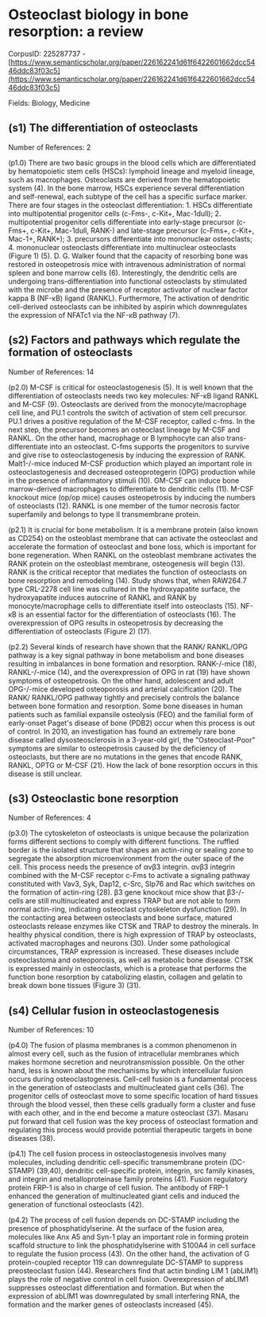 # Osteoclast biology in bone resorption: a review

CorpusID: 225287737 - [https://www.semanticscholar.org/paper/226162241d61f6422601662dcc5446ddc83f03c5](https://www.semanticscholar.org/paper/226162241d61f6422601662dcc5446ddc83f03c5)

Fields: Biology, Medicine

## (s1) The differentiation of osteoclasts
Number of References: 2

(p1.0) There are two basic groups in the blood cells which are differentiated by hematopoietic stem cells (HSCs): lymphoid lineage and myeloid lineage, such as macrophages. Osteoclasts are derived from the hematopoietic system (4). In the bone marrow, HSCs experience several differentiation and self-renewal, each subtype of the cell has a specific surface marker. There are four stages in the osteoclast differentiation: 1. HSCs differentiate into multipotential progenitor cells (c-Fms-, c-Kit+, Mac-1dull); 2. multipotential progenitor cells differentiate into early-stage precursor (c-Fms+, c-Kit+, Mac-1dull, RANK-) and late-stage precursor (c-Fms+, c-Kit+, Mac-1+, RANK+); 3. precursors differentiate into mononuclear osteoclasts; 4. mononuclear osteoclasts differentiate into multinuclear osteoclasts (Figure 1) (5). D. G. Walker found that the capacity of resorbing bone was restored in osteopetrosis mice with intravenous administration of normal spleen and bone marrow cells (6). Interestingly, the dendritic cells are undergoing trans-differentiation into functional osteoclasts by stimulated with the microbe and the presence of receptor activator of nuclear factor kappa B (NF-κB) ligand (RANKL). Furthermore, The activation of dendritic cell-derived osteoclasts can be inhibited by aspirin which downregulates the expression of NFATc1 via the NF-κB pathway (7).
## (s2) Factors and pathways which regulate the formation of osteoclasts
Number of References: 14

(p2.0) M-CSF is critical for osteoclastogenesis (5). It is well known that the differentiation of osteoclasts needs two key molecules: NF-κB ligand RANKL and M-CSF (9). Osteoclasts are derived from the monocyte/macrophage cell line, and PU.1 controls the switch of activation of stem cell precursor. PU.1 drives a positive regulation of the M-CSF receptor, called c-fms. In the next step, the precursor becomes an osteoclast lineage by M-CSF and RANKL. On the other hand, macrophage or B lymphocyte can also trans-differentiate into an osteoclast. C-fms supports the progenitors to survive and give rise to osteoclastogenesis by inducing the expression of RANK. Malt1-/-mice induced M-CSF production which played an important role in osteoclastogenesis and decreased osteoprotegerin (OPG) production while in the presence of inflammatory stimuli (10). GM-CSF can induce bone marrow-derived macrophages to differentiate to dendritic cells (11). M-CSF knockout mice (op/op mice) causes osteopetrosis by inducing the numbers of osteoclasts (12). RANKL is one member of the tumor necrosis factor superfamily and belongs to type II transmembrane protein.

(p2.1) It is crucial for bone metabolism. It is a membrane protein (also known as CD254) on the osteoblast membrane that can activate the osteoclast and accelerate the formation of osteoclast and bone loss, which is important for bone regeneration. When RANKL on the osteoblast membrane activates the RANK protein on the osteoblast membrane, osteogenesis will begin (13). RANK is the critical receptor that mediates the function of osteoclasts on bone resorption and remodeling (14). Study shows that, when RAW264.7 type CRL-2278 cell line was cultured in the hydroxyapatite surface, the hydroxyapatite induces autocrine of RANKL and RANK by monocyte/macrophage cells to differentiate itself into osteoclasts (15). NF-κB is an essential factor for the differentiation of osteoclasts (16). The overexpression of OPG results in osteopetrosis by decreasing the differentiation of osteoclasts (Figure 2) (17).

(p2.2) Several kinds of research have shown that the RANK/ RANKL/OPG pathway is a key signal pathway in bone metabolism and bone diseases resulting in imbalances in bone formation and resorption. RANK-/-mice (18), RANKL-/-mice (14), and the overexpression of OPG in rat (19) have shown symptoms of osteopetrosis. On the other hand, adolescent and adult OPG-/-mice developed osteoporosis and arterial calcification (20). The RANK/ RANKL/OPG pathway tightly and precisely controls the balance between bone formation and resorption. Some bone diseases in human patients such as familial expansile osteolysis (FEO) and the familial form of early-onset Paget's disease of bone (PDB2) occur when this process is out of control. In 2010, an investigation has found an extremely rare bone disease called dysosteosclerosis in a 3-year-old girl, the "Osteoclast-Poor" symptoms are similar to osteopetrosis caused by the deficiency of osteoclasts, but there are no mutations in the genes that encode RANK, RANKL, OPTG or M-CSF (21). How the lack of bone resorption occurs in this disease is still unclear.
## (s3) Osteoclastic bone resorption
Number of References: 4

(p3.0) The cytoskeleton of osteoclasts is unique because the polarization forms different sections to comply with different functions. The ruffled border is the isolated structure that shapes an actin-ring or sealing zone to segregate the absorption microenvironment from the outer space of the cell. This process needs the presence of αvβ3 integrin. αvβ3 integrin combined with the M-CSF receptor c-Fms to activate a signaling pathway constituted with Vav3, Syk, Dap12, c-Src, Slp76 and Rac which switches on the formation of actin-ring (28). β3 gene knockout mice show that β3-/-cells are still multinucleated and express TRAP but are not able to form normal actin-ring, indicating osteoclast cytoskeleton dysfunction (29). In the contacting area between osteoclasts and bone surface, matured osteoclasts release enzymes like CTSK and TRAP to destroy the minerals. In healthy physical condition, there is high expression of TRAP by osteoclasts, activated macrophages and neurons (30). Under some pathological circumstances, TRAP expression is increased. These diseases include osteoclastoma and osteoporosis, as well as metabolic bone disease. CTSK is expressed mainly in osteoclasts, which is a protease that performs the function bone resorption by catabolizing elastin, collagen and gelatin to break down bone tissues (Figure 3) (31).
## (s4) Cellular fusion in osteoclastogenesis
Number of References: 10

(p4.0) The fusion of plasma membranes is a common phenomenon in almost every cell, such as the fusion of intracellular membranes which makes hormone secretion and neurotransmission possible. On the other hand, less is known about the mechanisms by which intercellular fusion occurs during osteoclastogenesis. Cell-cell fusion is a fundamental process in the generation of osteoclasts and multinucleated giant cells (36). The progenitor cells of osteoclast move to some specific location of hard tissues through the blood vessel, then these cells gradually form a cluster and fuse with each other, and in the end become a mature osteoclast (37). Masaru put forward that cell fusion was the key process of osteoclast formation and regulating this process would provide potential therapeutic targets in bone diseases (38).

(p4.1) The cell fusion process in osteoclastogenesis involves many molecules, including dendritic cell-specific transmembrane protein (DC-STAMP) (39,40), dendritic cell-specific protein, integrin, src family kinases, and integrin and metalloproteinase family proteins (41). Fusion regulatory protein FRP-1 is also in charge of cell fusion. The antibody of FRP-1 enhanced the generation of multinucleated giant cells and induced the generation of functional osteoclasts (42).

(p4.2) The process of cell fusion depends on DC-STAMP including the presence of phosphatidylserine. At the surface of the fusion area, molecules like Anx A5 and Syn-1 play an important role in forming protein scaffold structure to link the phosphatidylserine with S100A4 in cell surface to regulate the fusion process (43). On the other hand, the activation of G protein-coupled receptor 119 can downregulate DC-STAMP to suppress preosteoclast fusion (44). Researchers find that actin binding LIM 1 (abLIM1) plays the role of negative control in cell fusion. Overexpression of abLIM1 suppresses osteoclast differentiation and formation. But when the expression of abLIM1 was downregulated by small interfering RNA, the formation and the marker genes of osteoclasts increased (45).
